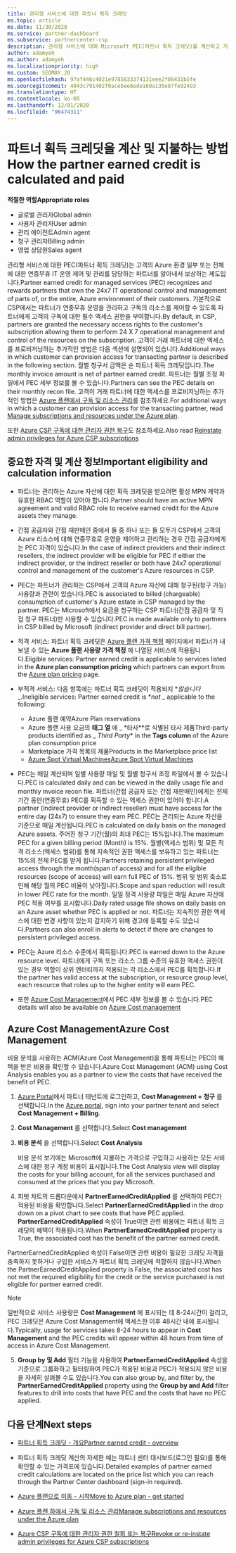 ```yaml
---
title: 관리형 서비스에 대한 파트너 획득 크레딧
ms.topic: article
ms.date: 11/30/2020
ms.service: partner-dashboard
ms.subservice: partnercenter-csp
description: 관리형 서비스에 대해 Microsoft PEC(파트너 획득 크레딧)를 계산하고 지불하는 방법과 자격을 갖추는 방법에 대해 알아봅니다.
author: adamyeh
ms.author: adamyeh
ms.localizationpriority: high
ms.custom: SEOMAY.20
ms.openlocfilehash: 97af446c4021e9785833374131eee2f08431b5fe
ms.sourcegitcommit: 4043c791402f0acebee6ede160a135e87fe92493
ms.translationtype: HT
ms.contentlocale: ko-KR
ms.lasthandoff: 12/01/2020
ms.locfileid: "96474311"
---
```

# <a name="how-the-partner-earned-credit-is-calculated-and-paid"></a><span data-ttu-id="b89f6-103">파트너 획득 크레딧을 계산 및 지불하는 방법</span><span class="sxs-lookup"><span data-stu-id="b89f6-103">How the partner earned credit is calculated and paid</span></span>

<span data-ttu-id="b89f6-104">**적절한 역할**</span><span class="sxs-lookup"><span data-stu-id="b89f6-104">**Appropriate roles**</span></span>

- <span data-ttu-id="b89f6-105">글로벌 관리자</span><span class="sxs-lookup"><span data-stu-id="b89f6-105">Global admin</span></span>
- <span data-ttu-id="b89f6-106">사용자 관리자</span><span class="sxs-lookup"><span data-stu-id="b89f6-106">User admin</span></span>
- <span data-ttu-id="b89f6-107">관리 에이전트</span><span class="sxs-lookup"><span data-stu-id="b89f6-107">Admin agent</span></span>
- <span data-ttu-id="b89f6-108">청구 관리자</span><span class="sxs-lookup"><span data-stu-id="b89f6-108">Billing admin</span></span>
- <span data-ttu-id="b89f6-109">영업 상담원</span><span class="sxs-lookup"><span data-stu-id="b89f6-109">Sales agent</span></span>

<span data-ttu-id="b89f6-110">관리형 서비스에 대한 PEC(파트너 획득 크레딧)는 고객의 Azure 환경 일부 또는 전체에 대한 연중무휴 IT 운영 제어 및 관리를 담당하는 파트너를 알아내서 보상하는 제도입니다.</span><span class="sxs-lookup"><span data-stu-id="b89f6-110">Partner earned credit for managed services (PEC) recognizes and rewards partners that own the 24x7 IT operational control and management of parts of, or the entire, Azure environment of their customers.</span></span> <span data-ttu-id="b89f6-111">기본적으로 CSP에서는 파트너가 연중무휴 운영을 관리하고 구독의 리소스를 제어할 수 있도록 파트너에게 고객의 구독에 대한 필수 액세스 권한을 부여합니다.</span><span class="sxs-lookup"><span data-stu-id="b89f6-111">By default, in CSP, partners are granted the necessary access rights to the customer's subscription allowing them to perform 24 X 7 operational management and control of the resources on the subscription.</span></span> <span data-ttu-id="b89f6-112">고객이 거래 파트너에 대한 액세스를 프로비저닝하는 추가적인 방법은 다음 섹션에 설명되어 있습니다.</span><span class="sxs-lookup"><span data-stu-id="b89f6-112">Additional ways in which customer can provision access for transacting partner is described in the following section.</span></span> <span data-ttu-id="b89f6-113">월별 청구서 금액은 순 파트너 획득 크레딧입니다.</span><span class="sxs-lookup"><span data-stu-id="b89f6-113">The monthly invoice amount is net of partner earned credit.</span></span> <span data-ttu-id="b89f6-114">파트너는 월별 조정 파일에서 PEC 세부 정보를 볼 수 있습니다.</span><span class="sxs-lookup"><span data-stu-id="b89f6-114">Partners can see the PEC details on their monthly recon file.</span></span> <span data-ttu-id="b89f6-115">고객이 거래 파트너에 대한 액세스를 프로비저닝하는 추가적인 방법은 [Azure 플랜에서 구독 및 리소스 관리](azure-plan-manage.md)를 참조하세요.</span><span class="sxs-lookup"><span data-stu-id="b89f6-115">For additional ways in which a customer can provision access for the transacting partner, read [Manage subscriptions and resources under the Azure plan](azure-plan-manage.md).</span></span>

<span data-ttu-id="b89f6-116">또한 [Azure CSP 구독에 대한 관리자 권한 복구](revoke-reinstate-csp.md)도 참조하세요.</span><span class="sxs-lookup"><span data-stu-id="b89f6-116">Also read [Reinstate admin privileges for Azure CSP subscriptions](revoke-reinstate-csp.md)</span></span>

## <a name="important-eligibility-and-calculation-information"></a><span data-ttu-id="b89f6-117">중요한 자격 및 계산 정보</span><span class="sxs-lookup"><span data-stu-id="b89f6-117">Important eligibility and calculation information</span></span>

- <span data-ttu-id="b89f6-118">파트너는 관리하는 Azure 자산에 대한 획득 크레딧을 받으려면 활성 MPN 계약과 유효한 RBAC 역할이 있어야 합니다.</span><span class="sxs-lookup"><span data-stu-id="b89f6-118">Partner should have an active MPN agreement and valid RBAC role to receive earned credit for the Azure assets they manage.</span></span> 

- <span data-ttu-id="b89f6-119">간접 공급자와 간접 재판매인 중에서 둘 중 하나 또는 둘 모두가 CSP에서 고객의 Azure 리소스에 대해 연중무휴로 운영을 제어하고 관리하는 경우 간접 공급자에게는 PEC 자격이 있습니다.</span><span class="sxs-lookup"><span data-stu-id="b89f6-119">In the case of indirect providers and their indirect resellers, the indirect provider will be eligible for PEC if either the indirect provider, or the indirect reseller or both have 24x7 operational control and management of the customer's Azure resources in CSP.</span></span>

- <span data-ttu-id="b89f6-120">PEC는 파트너가 관리하는 CSP에서 고객의 Azure 자산에 대해 청구된(청구 가능) 사용량과 관련이 있습니다.</span><span class="sxs-lookup"><span data-stu-id="b89f6-120">PEC is associated to billed (chargeable) consumption of customer's Azure estate in CSP managed by the partner.</span></span> <span data-ttu-id="b89f6-121">PEC는 Microsoft에서 요금을 청구하는 CSP 파트너(간접 공급자 및 직접 청구 파트너)만 사용할 수 있습니다.</span><span class="sxs-lookup"><span data-stu-id="b89f6-121">PEC is made available only to partners in CSP billed by Microsoft (indirect provider and direct bill partner).</span></span> 

- <span data-ttu-id="b89f6-122">적격 서비스: 파트너 획득 크레딧은 [Azure 플랜 가격 책정](https://partner.microsoft.com/commerce/sales) 페이지에서 파트너가 내보낼 수 있는 **Azure 플랜 사용량 가격 책정** 에 나열된 서비스에 적용됩니다.</span><span class="sxs-lookup"><span data-stu-id="b89f6-122">Eligible services: Partner earned credit is applicable to services listed in the **Azure plan consumption pricing** which partners can export from the [Azure plan pricing](https://partner.microsoft.com/commerce/sales) page.</span></span> 

- <span data-ttu-id="b89f6-123">부적격 서비스: 다음 항목에는 파트너 획득 크레딧이 적용되지 \**_않습니다_* _.</span><span class="sxs-lookup"><span data-stu-id="b89f6-123">Ineligible services: Partner earned credit is \**_not_* _ applicable to the following:</span></span>
    - <span data-ttu-id="b89f6-124">Azure 플랜 예약</span><span class="sxs-lookup"><span data-stu-id="b89f6-124">Azure Plan reservations</span></span>
    - <span data-ttu-id="b89f6-125">Azure 플랜 사용 요금의 **태그 열** 에 _ \*타사\*\*로 식별된 타사 제품</span><span class="sxs-lookup"><span data-stu-id="b89f6-125">Third-party products identified as _ *Third Party*\* in the **Tags column** of the Azure plan consumption price</span></span>    
    - <span data-ttu-id="b89f6-126">Marketplace 가격 목록의 제품</span><span class="sxs-lookup"><span data-stu-id="b89f6-126">Products in the Marketplace price list</span></span>
   - [<span data-ttu-id="b89f6-127">Azure Spot Virtual Machines</span><span class="sxs-lookup"><span data-stu-id="b89f6-127">Azure Spot Virtual Machines</span></span>](https://partner.microsoft.com/resources/collection/azure-spot-in-csp#/)

- <span data-ttu-id="b89f6-128">PEC는 매일 계산되며 일별 사용량 파일 및 월별 청구서 조정 파일에서 볼 수 있습니다.</span><span class="sxs-lookup"><span data-stu-id="b89f6-128">PEC is calculated daily and can be viewed in the daily usage file and monthly invoice recon file.</span></span> <span data-ttu-id="b89f6-129">파트너(간접 공급자 또는 간접 재판매인)에게는 전체 기간 동안(연중무휴) PEC를 획득할 수 있는 액세스 권한이 있어야 합니다.</span><span class="sxs-lookup"><span data-stu-id="b89f6-129">A partner (indirect provider or indirect reseller) must have access for the entire day (24x7) to ensure they earn PEC.</span></span> <span data-ttu-id="b89f6-130">PEC는 관리되는 Azure 자산을 기준으로 매일 계산됩니다.</span><span class="sxs-lookup"><span data-stu-id="b89f6-130">PEC is calculated on daily basis on the managed Azure assets.</span></span> <span data-ttu-id="b89f6-131">주어진 청구 기간(월)의 최대 PEC는 15%입니다.</span><span class="sxs-lookup"><span data-stu-id="b89f6-131">The maximum PEC for a given billing period (Month) is 15%.</span></span> <span data-ttu-id="b89f6-132">월별(액세스 범위) 및 모든 적격 리소스(액세스 범위)를 통해 지속적인 권한 액세스를 보유하고 있는 파트너는 15%의 전체 PEC를 받게 됩니다.</span><span class="sxs-lookup"><span data-stu-id="b89f6-132">Partners retaining persistent privileged access through the month(span of access) and for all the eligible resources (scope of access) will earn full PEC of 15%.</span></span> <span data-ttu-id="b89f6-133">범위 및 범위 축소로 인해 해당 월의 PEC 비율이 낮아집니다.</span><span class="sxs-lookup"><span data-stu-id="b89f6-133">Scope and span reduction will result in lower PEC rate for the month.</span></span> <span data-ttu-id="b89f6-134">일일 정격 사용량 파일은 매일 Azure 자산에 PEC 적용 여부를 표시합니다.</span><span class="sxs-lookup"><span data-stu-id="b89f6-134">Daily rated usage file shows on daily basis on an Azure asset whether PEC is applied or not.</span></span> <span data-ttu-id="b89f6-135">파트너는 지속적인 권한 액세스에 대한 변경 사항이 있는지 감지하기 위해 경고에 등록할 수도 있습니다.</span><span class="sxs-lookup"><span data-stu-id="b89f6-135">Partners can also enroll in alerts to detect if there are changes to persistent privileged access.</span></span>

- <span data-ttu-id="b89f6-136">PEC는 Azure 리소스 수준에서 획득됩니다.</span><span class="sxs-lookup"><span data-stu-id="b89f6-136">PEC is earned down to the Azure resource level.</span></span> <span data-ttu-id="b89f6-137">파트너에게 구독 또는 리소스 그룹 수준의 유효한 액세스 권한이 있는 경우 역할이 상위 엔터티까지 적용되는 각 리소스에서 PEC를 획득합니다.</span><span class="sxs-lookup"><span data-stu-id="b89f6-137">If the partner has valid access at the subscription, or resource group level, each resource that roles up to the higher entity will earn PEC.</span></span>  

- <span data-ttu-id="b89f6-138">또한 [Azure Cost Management](/azure/cost-management-billing/costs/get-started-partners)에서 PEC 세부 정보를 볼 수 있습니다.</span><span class="sxs-lookup"><span data-stu-id="b89f6-138">PEC details will also be available on [Azure Cost management](/azure/cost-management-billing/costs/get-started-partners)</span></span>

## <a name="azure-cost-management"></a><span data-ttu-id="b89f6-139">Azure Cost Management</span><span class="sxs-lookup"><span data-stu-id="b89f6-139">Azure Cost Management</span></span>

<span data-ttu-id="b89f6-140">비용 분석을 사용하는 ACM(Azure Cost Management)을 통해 파트너는 PEC의 혜택을 받은 비용을 확인할 수 있습니다.</span><span class="sxs-lookup"><span data-stu-id="b89f6-140">Azure Cost Management (ACM) using Cost Analysis enables you as a partner to view the costs that have received the benefit of PEC.</span></span>  

1. <span data-ttu-id="b89f6-141">[Azure Portal](https://portal.azure.com)에서 파트너 테넌트에 로그인하고, **Cost Management + 청구** 를 선택합니다.</span><span class="sxs-lookup"><span data-stu-id="b89f6-141">In the [Azure portal](https://portal.azure.com), sign into your partner tenant and select **Cost Management + Billing**.</span></span>

2. <span data-ttu-id="b89f6-142">**Cost Management** 를 선택합니다.</span><span class="sxs-lookup"><span data-stu-id="b89f6-142">Select **Cost management**</span></span>

3. <span data-ttu-id="b89f6-143">**비용 분석** 을 선택합니다.</span><span class="sxs-lookup"><span data-stu-id="b89f6-143">Select **Cost Analysis**</span></span>

   <span data-ttu-id="b89f6-144">비용 분석 보기에는 Microsoft에 지불하는 가격으로 구입하고 사용하는 모든 서비스에 대한 청구 계정 비용이 표시됩니다.</span><span class="sxs-lookup"><span data-stu-id="b89f6-144">The Cost Analysis view will display the costs for your billing account, for all the services purchased and consumed at the prices that you pay Microsoft.</span></span>

4. <span data-ttu-id="b89f6-145">피벗 차트의 드롭다운에서 **PartnerEarnedCreditApplied** 를 선택하여 PEC가 적용된 비용을 확인합니다.</span><span class="sxs-lookup"><span data-stu-id="b89f6-145">Select **PartnerEarnedCreditApplied** in the drop down on a pivot chart to see costs that have PEC applied.</span></span> <span data-ttu-id="b89f6-146">**PartnerEarnedCreditApplied** 속성이 True이면 관련 비용에는 파트너 획득 크레딧의 혜택이 적용됩니다.</span><span class="sxs-lookup"><span data-stu-id="b89f6-146">When **PartnerEarnedCreditApplied** property is True, the associated cost has the benefit of the partner earned credit.</span></span> 

<span data-ttu-id="b89f6-147">PartnerEarnedCreditApplied 속성이 False이면 관련 비용이 필요한 크레딧 자격을 충족하지 못하거나 구입한 서비스가 파트너 획득 크레딧에 적합하지 않습니다.</span><span class="sxs-lookup"><span data-stu-id="b89f6-147">When the PartnerEarnedCreditApplied property is False, the associated cost has not met the required eligibility for the credit or the service purchased is not eligible for partner earned credit.</span></span>

>[!NOTE] 
><span data-ttu-id="b89f6-148">일반적으로 서비스 사용량은 **Cost Management** 에 표시되는 데 8-24시간이 걸리고, PEC 크레딧은 Azure Cost Management에 액세스한 이후 48시간 내에 표시됩니다.</span><span class="sxs-lookup"><span data-stu-id="b89f6-148">Typically, usage for services takes 8-24 hours to appear in **Cost Management** and the PEC credits will appear within 48 hours from time of access in Azure Cost Management.</span></span>

5. <span data-ttu-id="b89f6-149">**Group by 및 Add** 필터 기능을 사용하여 **PartnerEarnedCreditApplied** 속성을 기준으로 그룹화하고 필터링하여 PEC가 적용된 비용과 PEC가 적용되지 않은 비용을 자세히 살펴볼 수도 있습니다.</span><span class="sxs-lookup"><span data-stu-id="b89f6-149">You can also group by, and filter by, the **PartnerEarnedCreditApplied** property using the **Group by and Add** filter features to drill into costs that have PEC and the costs that have no PEC applied.</span></span>

## <a name="next-steps"></a><span data-ttu-id="b89f6-150">다음 단계</span><span class="sxs-lookup"><span data-stu-id="b89f6-150">Next steps</span></span>

- [<span data-ttu-id="b89f6-151">파트너 획득 크레딧 - 개요</span><span class="sxs-lookup"><span data-stu-id="b89f6-151">Partner earned credit - overview</span></span>](partner-earned-credit.md)

- <span data-ttu-id="b89f6-152">파트너 획득 크레딧 계산의 자세한 예는 파트너 센터 대시보드(로그인 필요)를 통해 확인할 수 있는 가격표에 있습니다.</span><span class="sxs-lookup"><span data-stu-id="b89f6-152">Detailed examples of partner earned credit calculations are located on the price list which you can reach through the Partner Center dashboard (sign-in required).</span></span>

- [<span data-ttu-id="b89f6-153">Azure 플랜으로 이동 - 시작</span><span class="sxs-lookup"><span data-stu-id="b89f6-153">Move to Azure plan - get started</span></span>](azure-plan-get-started.md)

- [<span data-ttu-id="b89f6-154">Azure 플랜 하에서 구독 및 리소스 관리</span><span class="sxs-lookup"><span data-stu-id="b89f6-154">Manage subscriptions and resources under the Azure plan</span></span>](azure-plan-manage.md)

- [<span data-ttu-id="b89f6-155">Azure CSP 구독에 대한 관리자 권한 철회 또는 복구</span><span class="sxs-lookup"><span data-stu-id="b89f6-155">Revoke or re-instate admin privileges for Azure CSP subscriptions</span></span>](revoke-reinstate-csp.md)
